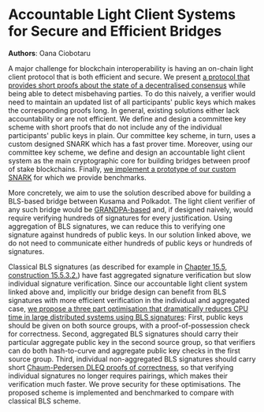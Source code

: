 # Accountable Light Client Systems for Secure and Efficient Bridges

**Authors**: Oana Ciobotaru

A major challenge for blockchain interoperability is having an on-chain light client protocol that is both efficient and secure. We present [a protocol that provides short proofs about the state of a decentralised consensus](https://eprint.iacr.org/2022/1205) while being able to detect misbehaving parties. To do this naively, a verifier would need to maintain an updated list of all participants' public keys which makes the corresponding proofs long. In general, existing solutions either lack accountability or are not efficient. We define and design a committee key scheme with short proofs that do not include any of the individual participants' public keys in plain. Our committee key scheme, in turn, uses a custom designed SNARK which has a fast prover time. Moreover, using our committee key scheme, we define and design an accountable light client system as the main cryptographic core for building bridges between proof of stake blockchains. Finally, [we implement a prototype of our custom SNARK](https://github.com/w3f/apk-proofs) for which we provide benchmarks.

More concretely, we aim to use the solution described above for building a BLS-based bridge between Kusama and Polkadot. The light client verifier of any such bridge would be [GRANDPA-based](https://github.com/paritytech/grandpa-bridge-gadget/blob/master/docs/beefy.md) and, if designed naively, would require verifying hundreds of signatures for every justification. Using aggregation of BLS signatures, we can reduce this to verifying one signature against hundreds of public keys. In our solution linked above, we do not need to communicate either hundreds of public keys or hundreds of signatures.

Classical BLS signatures (as described for example in [Chapter 15.5, construction 15.5.3.2.](http://toc.cryptobook.us/book.pdf)) have fast aggregated signature verification but slow individual signature verification. Since our accountable light client system linked above and, implicitly our bridge design can benefit from BLS signatures with more efficient verification in the individual and aggregated case, [we propose a three part optimisation that dramatically reduces CPU time in large distributed systems using BLS signatures](https://eprint.iacr.org/2022/1611):  First, public keys should be given on both source groups, with a proof-of-possession check for correctness. Second, aggregated BLS signatures should carry their particular aggregate public key in the second source group, so that verifiers can do both hash-to-curve and aggregate public key checks in the first source group. Third, individual non-aggregated BLS signatures should carry short [Chaum-Pedersen DLEQ proofs of correctness](https://link.springer.com/content/pdf/10.1007/3-540-48071-4_7.pdf), so that verifying individual signatures no longer requires pairings, which makes their verification much faster. We prove security for these optimisations. The proposed scheme is implemented and benchmarked to compare with classical BLS scheme.
